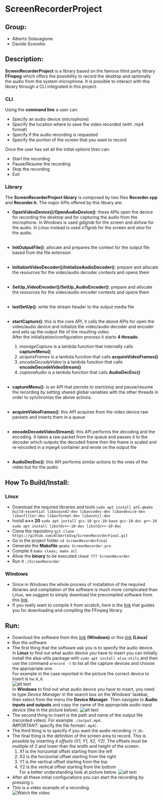 # ScreenRecorderProject


## Group:
* Alberto Solavagione
* Davide Scovotto



## Description:
**ScreenRecorderProject** is a library based on the famous third party library **FFmpeg** which offers 
the possibility to record the desktop and optionally the audio from the system microphone.
It is possible to interact with this library through a CLI integrated in this project.

### CLI
Using the **command line** a user can:
* Specify an audio device (microphone)
* Specify the location where to save the video recorded (with .mp4 format)
* Specify if the audio recording is requested
* Specify the portion of the screen that you want to record

Once the user has set all the initial options then can:
* Start the recording
* Pause/Resume the recording 
* Stop the recording
* Exit

### Library

The **ScreenRecorderProject library** is composed by two files **Recorder.cpp** and **Recorder.h**.
The major APIs offered by this library are:
* **OpenVideoDevice()/OpenAudioDevice()**: these APIs open the device for recording the desktop and for
capturing the audio from the microphone. In Windows is used _gdigrab_ for the screen and _dshow_ for the audio.
In Linux instead is used _x11grab_ for the screen and _alsa_ for the audio.
  <br><br/>
* **InitOutputFile()**: allocate and prepares the context for the output file based from the file extension
  <br><br/>
* **InitializeVideoDecoder()/InitializeAudioDecoder()**: prepare and allocate the resources for the video/audio decoder contexts and opens them
  <br><br/>
* **SetUp_VideoEncoder()/SetUp_AudioEncoder()**: prepare and allocate the resources for the video/audio encoder contexts and opens them
  <br><br/>
* **lastSetUp()**: write the stream header to the output media file
  <br><br/>

* **startCapture()**: this is the core API, it calls the above APIs for open the video/audio device and initialize the
video/audio decoder and encoder and sets up the output file of the resulting video.<br />
After the initialization/configuration process it starts **4 threads**:
  1. _manageCapture_ is a lambda function that internally calls **captureMenu()** 
  2. _acquireFrames_ is a lambda function that calls **acquireVideoFrames()**
  3. _encodeDecodeVideo_ is a lambda function that calls **encodeDecodeVideoStream()**
  4. _captureAudio_ is a lambda function that calls **AudioDecEnc()**
  
  <br/> 

* **captureMenu()**: is an API that permits to start/stop and pause/resume the recording by setting
shared global variables with the other threads in order to synchronize the above actions.
<br><br/>
* **acquireVideoFrames()**: this API acquires from the video device raw packets and inserts them in
a queue
<br><br/>
* **encodeDecodeVideoStream()**: this API performs the decoding and the encoding. It takes a raw packet from the
queue and passes it to the decoder which outputs the decoded frame then the frame is scaled and re-encoded in a mpeg4 container and wrote 
on the output file
<br><br/>
* **AudioDecEnc()**: this API performs similar actions to the ones of the video but for the audio

## How To Build/Install:

### Linux
- Download the required libraries and tools `sudo apt install qt5-qmake build-essential libasound2-dev libavcodec-dev libavdevice-dev libavfilter-dev libavformat-dev libavutil-dev`
- Install **c++ 20** `sudo apt install gcc-10 gcc-10-base gcc-10-doc g++-10` `sudo apt install libstdc++-10-dev libstdc++-10-doc`
- Clone the repository `git clone https://github.com/AlbertoSvg/ScreenRecorderFinal.git`
- Go in the project folder  `cd ScreenRecorderFinal`
- Generate the **Makefile** `qmake ScreenRecorder.pro`
- Compile it `make clean; make all`
- Allow the **binary** to be executed  `chmod 777 ScreenRecorder`
- Run it `./ScreenRecorder`
### Windows
- Since in Windows the whole process of installation of the required libraries and
compilation of the software is much more complicated than Linux, we suggest to simply
download the precompiled software from this [link](https://github.com/AlbertoSvg/ScreenRecorderFinal/releases/download/Latest/ScreenRecorderProject_Win32.exe).
- If you really want to compile it from scratch, here is the [link](https://trac.ffmpeg.org/wiki/CompilationGuide/MinGW) that guides you for 
downloading and compiling the FFmpeg library.
## Run:
- Download the software from this [link](https://github.com/AlbertoSvg/ScreenRecorderFinal/releases/download/Latest/ScreenRecorderFinal_Win32.exe) **(Windows)** or this [link](https://github.com/AlbertoSvg/ScreenRecorderFinal/releases/download/Latest/ScreenRecorderFinal_Linux) **(Linux)**
- Run the software
- The first thing that the software ask you is to specify the audio device.<br/>
In **Linux** to find out what audio device you have to insert you can initially install the alsa-utils package with `sudo apt install alsa-utils` and then use the command
`arecord -l` to list all the capture devices and choose the appropriate one.<br/>
For example in the case reported in the picture the correct device to insert is `hw:0,0`.<br/>
![alt text](https://i.imgur.com/KSkwJPG.jpg) <br/>
In **Windows** to find out what audio device you have to insert, you need to type
_Device Manager_ in the search box on the Windows' taskbar, then select from the menu the **Device Manager**.
Then navigate to **Audio inputs and outputs** and copy the name of the appropriate audio
input device (like in the picture below).
![alt text](https://i.imgur.com/b7dvvIH.jpg)
- The second thing to insert is the path and name of the output file (recorded video).
For example `./output.mp4`.<br/>
_IMPORTANT:_ specify the file format`(.mp4)`.
- The third thing is to specify if you want the audio recording `(Y,N)`.
- The final thing is the definition of the screen area to record. This is possible by 
inserting _4 offsets (X1, Y1, X2, Y2)_. The offsets must be multiple of 2 and lower than the width and height of the screen.
  1. X1 is the horizontal offset starting from the left
  2. X2 is the horizontal offset starting from the right
  3. Y1 is the vertical offset starting from the top
  4. Y2 is the vertical offset starting from the bottom<br/>
For a better understanding look at picture below.
![alt text](https://i.imgur.com/koGgagu.jpg)
- After all these initial configurations you can start the recording by pressing `1`.<br/>
- This is a video example of a recording.<br/>
  ![Watch the video](https://media.giphy.com/media/g0x1DTt1YkRAgXZJBG/giphy.gif)
